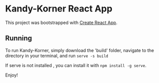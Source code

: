 # Kandy-Korner React App

This project was bootstrapped with [Create React App](https://github.com/facebook/create-react-app).

## Running

To run Kandy-Korner, simply download the 'build' folder, navigate to the directory in your terminal, and run 
`serve -s build`

If serve is not installed , you can install it with `npm install -g serve`.

Enjoy!
